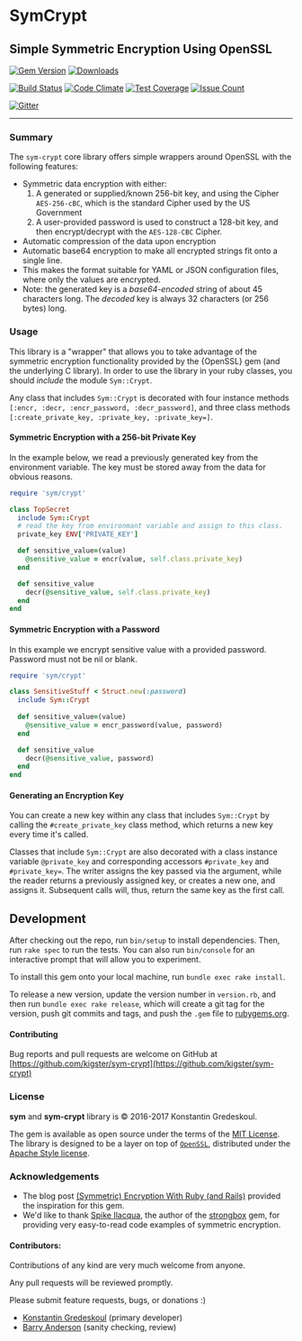 # SymCrypt

## Simple Symmetric Encryption Using OpenSSL 

[![Gem Version](https://badge.fury.io/rb/sym-crypt.svg)](https://badge.fury.io/rb/sym-crypt)
[![Downloads](http://ruby-gem-downloads-badge.herokuapp.com/sym-crypt?type=total)](https://rubygems.org/gems/sym-crypt)

[![Build Status](https://travis-ci.org/kigster/sym-crypt.svg?branch=master)](https://travis-ci.org/kigster/sym-crypt)
[![Code Climate](https://codeclimate.com/github/kigster/sym-crypt/badges/gpa.svg)](https://codeclimate.com/github/kigster/sym-crypt)
[![Test Coverage](https://codeclimate.com/github/kigster/sym-crypt/badges/coverage.svg)](https://codeclimate.com/github/kigster/sym-crypt/coverage)
[![Issue Count](https://codeclimate.com/github/kigster/sym-crypt/badges/issue_count.svg)](https://codeclimate.com/github/kigster/sym-crypt)

[![Gitter](https://img.shields.io/gitter/room/gitterHQ/gitter.svg)](https://gitter.im/kigster/sym)

---

### Summary

The `sym-crypt` core library offers simple wrappers around OpenSSL with the following features:

 * Symmetric data encryption with either:
   1. A generated or supplied/known 256-bit key, and using the Cipher `AES-256-cBC`, which is the standard Cipher used by the US Government
   2. A user-provided password is used to construct a 128-bit key, and then encrypt/decrypt  with the `AES-128-CBC` Cipher. 
 * Automatic compression of the data upon encryption
 * Automatic base64 encryption to make all encrypted strings fit onto a single line.
 * This makes the format suitable for YAML or JSON configuration files, where only the values are encrypted.
 * Note: the generated key is a *base64-encoded* string of about 45 characters long. The *decoded* key is always 32 characters (or 256 bytes) long.

### Usage

This library is a "wrapper" that allows you to take advantage of the
symmetric encryption functionality provided by the {OpenSSL} gem (and the
underlying C library). In order to use the library in your ruby classes, you
should _include_ the module `Sym::Crypt`.

Any class that includes `Sym::Crypt` is decorated with four instance methods `[:encr, :decr, :encr_password, :decr_password]`, and three class methods `[:create_private_key, :private_key, :private_key=]`.

#### Symmetric Encryption with a 256-bit Private Key

In the example below, we read a previously generated key from the environment variable. The key must be stored away from the data for obvious reasons.

```ruby
require 'sym/crypt'

class TopSecret
  include Sym::Crypt
  # read the key from environmant variable and assign to this class.
  private_key ENV['PRIVATE_KEY']

  def sensitive_value=(value)
    @sensitive_value = encr(value, self.class.private_key)
  end

  def sensitive_value
    decr(@sensitive_value, self.class.private_key)
  end
end
```

#### Symmetric Encryption with a Password

In this example we encrypt sensitive value with a provided password.  Password must not be nil or blank.

```ruby
require 'sym/crypt'

class SensitiveStuff < Struct.new(:password)
  include Sym::Crypt  
  
  def sensitive_value=(value)
    @sensitive_value = encr_password(value, password)
  end

  def sensitive_value
    decr(@sensitive_value, password)
  end
end
```

#### Generating an Encryption Key

You can create a new key within any class that includes `Sym::Crypt` by calling the `#create_private_key` class method, which returns a new key every time it's called.
 
 Classes that include `Sym::Crypt` are also decorated with a class instance variable `@private_key` and corresponding accessors `#private_key` and `#private_key=`. The writer assigns the key passed via the argument, while the reader returns a previously assigned key, or creates a new one, and assigns it. Subsequent calls will, thus, return the same key as the first call. 

## Development

After checking out the repo, run `bin/setup` to install dependencies. Then, run `rake spec` to run the tests. You can also run `bin/console` for an interactive prompt that will allow you to experiment.

To install this gem onto your local machine, run `bundle exec rake install`. 

To release a new version, update the version number in `version.rb`, and then run `bundle exec rake release`, which will create a git tag for the version, push git commits and tags, and push the `.gem` file to [rubygems.org](https://rubygems.org).

#### Contributing

Bug reports and pull requests are welcome on GitHub at [https://github.com/kigster/sym-crypt](https://github.com/kigster/sym-crypt)

### License

**sym** and **sym-crypt** library is &copy; 2016-2017 Konstantin Gredeskoul.

The gem is available as open source under the terms of the [MIT License](http://opensource.org/licenses/MIT). The library is designed to be a layer on top of [`OpenSSL`](https://www.openssl.org/), distributed under the [Apache Style license](https://www.openssl.org/source/license.txt).

### Acknowledgements

 * The blog post [(Symmetric) Encryption With Ruby (and Rails)](http://stuff-things.net/2015/02/12/symmetric-encryption-with-ruby-and-rails/) provided the inspiration for this gem. 
 * We'd like to thank [Spike Ilacqua](http://stuff-things.net/spike/), the author of the [strongbox](https://github.com/spikex/strongbox) gem, for providing very easy-to-read code examples of symmetric encryption.

#### Contributors:

Contributions of any kind are very much welcome from anyone. 

Any pull requests will be reviewed promptly. 

Please submit feature requests, bugs, or donations :) 

 * [Konstantin Gredeskoul](http:/kig.re) (primary developer)
 * [Barry Anderson](https://twitter.com/z3ndrag0n) (sanity checking, review)

 

